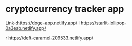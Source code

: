# cryptocurrency tracker app

Link-:https://doge-app.netlify.app/
l https://starlit-lollipop-0a3eab.netlify.app/

r https://deft-caramel-209533.netlify.app/
